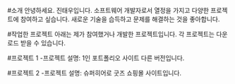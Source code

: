 #소개
안녕하세요. 진태우입니다.
소프트웨어 개발자로서 열정을 가지고 다양한 프로젝트에 참여하고 싶습니다. 
새로운 기술을 습득하고 문제를 해결하는 것을 좋아합니다.

#작업한 프로젝트
아래는 제가 참여했거나 개발한 프로젝트입니다. 각 프로젝트는 다운로드 받을 수 있습니다.

#프로젝트 1
-프로젝트 설명: 1인 포트폴리오 사이트 다른 버전입니다.

#프로젝트 2
-프로젝트 설명: 슈퍼히어로 굿즈 쇼핑몰 사이트입니다.


